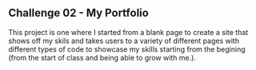 ## Challenge 02 - My Portfolio

This project is one where I started from a blank page to create a site that shows off my skils and takes users to a variety of different pages with different types of code to showcase my skills starting from the begining (from the start of class and being able to grow with me.). 